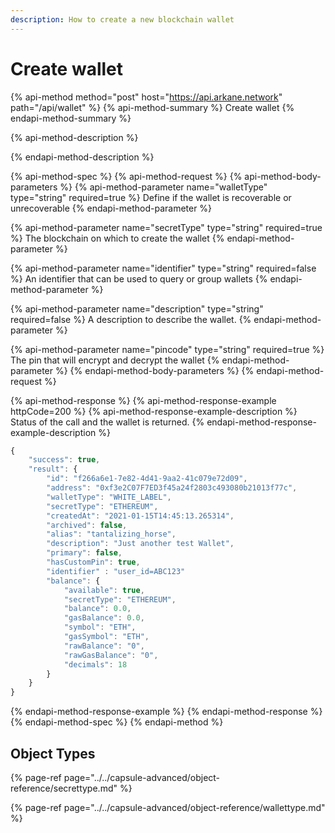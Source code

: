 ```yaml
---
description: How to create a new blockchain wallet
---
```


# Create wallet

{% api-method method="post" host="https://api.arkane.network" path="/api/wallet" %}
{% api-method-summary %}
Create wallet
{% endapi-method-summary %}

{% api-method-description %}

{% endapi-method-description %}

{% api-method-spec %}
{% api-method-request %}
{% api-method-body-parameters %}
{% api-method-parameter name="walletType" type="string" required=true %}
Define if the wallet is recoverable or unrecoverable
{% endapi-method-parameter %}

{% api-method-parameter name="secretType" type="string" required=true %}
The blockchain on which to create the wallet
{% endapi-method-parameter %}

{% api-method-parameter name="identifier" type="string" required=false %}
An identifier that can be used to query or group wallets
{% endapi-method-parameter %}

{% api-method-parameter name="description" type="string" required=false %}
A description to describe the wallet.
{% endapi-method-parameter %}

{% api-method-parameter name="pincode" type="string" required=true %}
The pin that will encrypt and decrypt the wallet
{% endapi-method-parameter %}
{% endapi-method-body-parameters %}
{% endapi-method-request %}

{% api-method-response %}
{% api-method-response-example httpCode=200 %}
{% api-method-response-example-description %}
Status of the call and the wallet is returned.
{% endapi-method-response-example-description %}

```javascript
{
    "success": true,
    "result": {
        "id": "f266a6e1-7e82-4d41-9aa2-41c079e72d09",
        "address": "0xf3e2C07F7ED3f45a24f2803c493080b21013f77c",
        "walletType": "WHITE_LABEL",
        "secretType": "ETHEREUM",
        "createdAt": "2021-01-15T14:45:13.265314",
        "archived": false,
        "alias": "tantalizing_horse",
        "description": "Just another test Wallet",
        "primary": false,
        "hasCustomPin": true,
        "identifier" : "user_id=ABC123"
        "balance": {
            "available": true,
            "secretType": "ETHEREUM",
            "balance": 0.0,
            "gasBalance": 0.0,
            "symbol": "ETH",
            "gasSymbol": "ETH",
            "rawBalance": "0",
            "rawGasBalance": "0",
            "decimals": 18
        }
    }
}
```
{% endapi-method-response-example %}
{% endapi-method-response %}
{% endapi-method-spec %}
{% endapi-method %}

## Object Types

{% page-ref page="../../capsule-advanced/object-reference/secrettype.md" %}

{% page-ref page="../../capsule-advanced/object-reference/wallettype.md" %}

